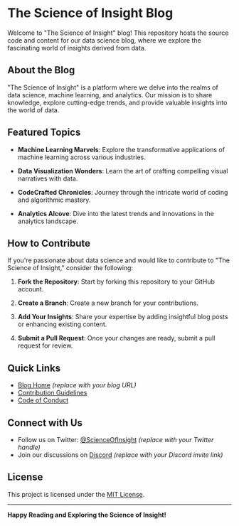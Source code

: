 # The Science of Insight Blog

Welcome to "The Science of Insight" blog! This repository hosts the source code and content for our data science blog, where we explore the fascinating world of insights derived from data.

## About the Blog

"The Science of Insight" is a platform where we delve into the realms of data science, machine learning, and analytics. Our mission is to share knowledge, explore cutting-edge trends, and provide valuable insights into the world of data.

## Featured Topics

- **Machine Learning Marvels**: Explore the transformative applications of machine learning across various industries.
  
- **Data Visualization Wonders**: Learn the art of crafting compelling visual narratives with data.

- **CodeCrafted Chronicles**: Journey through the intricate world of coding and algorithmic mastery.

- **Analytics Alcove**: Dive into the latest trends and innovations in the analytics landscape.

## How to Contribute

If you're passionate about data science and would like to contribute to "The Science of Insight," consider the following:

1. **Fork the Repository**: Start by forking this repository to your GitHub account.

2. **Create a Branch**: Create a new branch for your contributions.

3. **Add Your Insights**: Share your expertise by adding insightful blog posts or enhancing existing content.

4. **Submit a Pull Request**: Once your changes are ready, submit a pull request for review.

## Quick Links

- [Blog Home](#) *(replace with your blog URL)*
- [Contribution Guidelines](CONTRIBUTING.md)
- [Code of Conduct](CODE_OF_CONDUCT.md)

## Connect with Us

- Follow us on Twitter: [@ScienceOfInsight](#) *(replace with your Twitter handle)*
- Join our discussions on [Discord](#) *(replace with your Discord invite link)*

## License

This project is licensed under the [MIT License](LICENSE).

---

**Happy Reading and Exploring the Science of Insight!**

